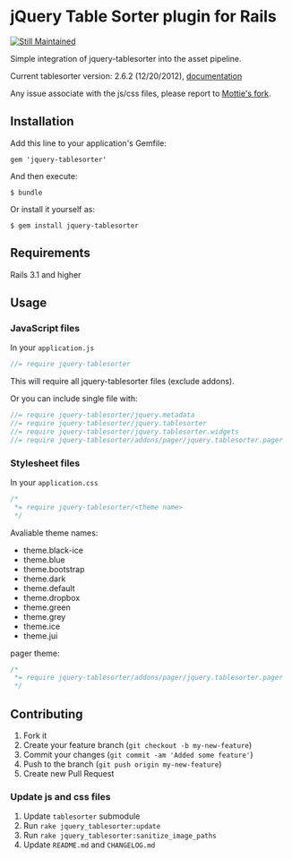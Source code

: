 # jQuery Table Sorter plugin for Rails

[![Still Maintained](http://stillmaintained.com/linjunpop/jquery-tablesorter-rails.png)](http://stillmaintained.com/linjunpop/jquery-tablesorter-rails)

Simple integration of jquery-tablesorter into the asset pipeline.

Current tablesorter version: 2.6.2 (12/20/2012), [documentation]

Any issue associate with the js/css files, please report to [Mottie's fork].

## Installation

Add this line to your application's Gemfile:

    gem 'jquery-tablesorter'

And then execute:

    $ bundle

Or install it yourself as:

    $ gem install jquery-tablesorter

## Requirements

Rails 3.1 and higher

## Usage

### JavaScript files

In your `application.js`

```javascript
//= require jquery-tablesorter
```

This will require all jquery-tablesorter files (exclude addons).

Or you can include single file with:

```javascript
//= require jquery-tablesorter/jquery.metadata
//= require jquery-tablesorter/jquery.tablesorter
//= require jquery-tablesorter/jquery.tablesorter.widgets
//= require jquery-tablesorter/addons/pager/jquery.tablesorter.pager
```

### Stylesheet files

In your `application.css`

```css
/*
 *= require jquery-tablesorter/<theme name>
 */
```

Avaliable theme names:

* theme.black-ice
* theme.blue
* theme.bootstrap
* theme.dark
* theme.default
* theme.dropbox
* theme.green
* theme.grey
* theme.ice
* theme.jui

pager theme:

```css
/*
 *= require jquery-tablesorter/addons/pager/jquery.tablesorter.pager
 */
```

## Contributing

1. Fork it
2. Create your feature branch (`git checkout -b my-new-feature`)
3. Commit your changes (`git commit -am 'Added some feature'`)
4. Push to the branch (`git push origin my-new-feature`)
5. Create new Pull Request

### Update js and css files

1. Update `tablesorter` submodule
2. Run `rake jquery_tablesorter:update`
3. Run `rake jquery_tablesorter:sanitize_image_paths`
4. Update `README.md` and `CHANGELOG.md`
      

[Mottie's fork]: https://github.com/Mottie/tablesorter
[documentation]: http://mottie.github.com/tablesorter/docs/index.html


